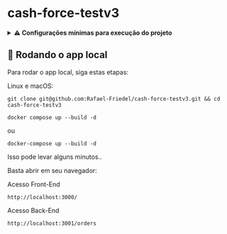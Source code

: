 # cash-force-testv3

<details>
<summary><strong> ⚠️ Configurações mínimas para execução do projeto</strong></summary><br />

Na sua máquina você deve ter:

- [Node v18.12.1](https://nodejs.org/en/)
- [Docker version 20.10.20](https://www.docker.com/products/docker-desktop/)
- [Caso queira desinstalar o Docker após rodar o projeto](https://docs.docker.com/compose/install/#uninstallation)

</details>

## 🚀 Rodando o app local

Para rodar o app local, siga estas etapas:

Linux e macOS:

```
git clone git@github.com:Rafael-Friedel/cash-force-testv3.git && cd cash-force-testv3
```

```
docker compose up --build -d
```

ou

```
docker-compose up --build -d
```

Isso pode levar alguns minutos..

Basta abrir em seu navegador:

Acesso Front-End

```
http://localhost:3000/
```

Acesso Back-End

```
http://localhost:3001/orders
```
